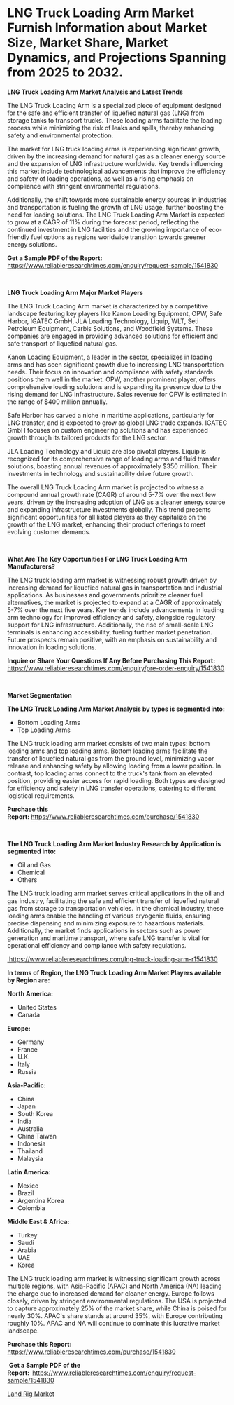 <p><h1>LNG Truck Loading Arm Market Furnish Information about Market Size, Market Share, Market Dynamics, and Projections Spanning from 2025 to 2032.</h1></p><p><strong>LNG Truck Loading Arm Market Analysis and Latest Trends</strong></p>
<p><p>The LNG Truck Loading Arm is a specialized piece of equipment designed for the safe and efficient transfer of liquefied natural gas (LNG) from storage tanks to transport trucks. These loading arms facilitate the loading process while minimizing the risk of leaks and spills, thereby enhancing safety and environmental protection. </p><p>The market for LNG truck loading arms is experiencing significant growth, driven by the increasing demand for natural gas as a cleaner energy source and the expansion of LNG infrastructure worldwide. Key trends influencing this market include technological advancements that improve the efficiency and safety of loading operations, as well as a rising emphasis on compliance with stringent environmental regulations. </p><p>Additionally, the shift towards more sustainable energy sources in industries and transportation is fueling the growth of LNG usage, further boosting the need for loading solutions. The LNG Truck Loading Arm Market is expected to grow at a CAGR of 11% during the forecast period, reflecting the continued investment in LNG facilities and the growing importance of eco-friendly fuel options as regions worldwide transition towards greener energy solutions.</p></p>
<p><strong>Get a Sample PDF of the Report:&nbsp;</strong> <a href="https://www.reliableresearchtimes.com/enquiry/request-sample/1541830?utm_campaign=2229&utm_medium=2&utm_source=Github&utm_content=ia&utm_term=20022025&utm_id=lng-truck-loading-arm">https://www.reliableresearchtimes.com/enquiry/request-sample/1541830</a></p>
<p>&nbsp;</p>
<p><strong>LNG Truck Loading Arm Major Market Players</strong></p>
<p><p>The LNG Truck Loading Arm market is characterized by a competitive landscape featuring key players like Kanon Loading Equipment, OPW, Safe Harbor, IGATEC GmbH, JLA Loading Technology, Liquip, WLT, Seti Petroleum Equipment, Carbis Solutions, and Woodfield Systems. These companies are engaged in providing advanced solutions for efficient and safe transport of liquefied natural gas.</p><p>Kanon Loading Equipment, a leader in the sector, specializes in loading arms and has seen significant growth due to increasing LNG transportation needs. Their focus on innovation and compliance with safety standards positions them well in the market. OPW, another prominent player, offers comprehensive loading solutions and is expanding its presence due to the rising demand for LNG infrastructure. Sales revenue for OPW is estimated in the range of $400 million annually.</p><p>Safe Harbor has carved a niche in maritime applications, particularly for LNG transfer, and is expected to grow as global LNG trade expands. IGATEC GmbH focuses on custom engineering solutions and has experienced growth through its tailored products for the LNG sector.</p><p>JLA Loading Technology and Liquip are also pivotal players. Liquip is recognized for its comprehensive range of loading arms and fluid transfer solutions, boasting annual revenues of approximately $350 million. Their investments in technology and sustainability drive future growth.</p><p>The overall LNG Truck Loading Arm market is projected to witness a compound annual growth rate (CAGR) of around 5-7% over the next few years, driven by the increasing adoption of LNG as a cleaner energy source and expanding infrastructure investments globally. This trend presents significant opportunities for all listed players as they capitalize on the growth of the LNG market, enhancing their product offerings to meet evolving customer demands.</p></p>
<p>&nbsp;</p>
<p><strong>What Are The Key Opportunities For LNG Truck Loading Arm Manufacturers?</strong></p>
<p><p>The LNG truck loading arm market is witnessing robust growth driven by increasing demand for liquefied natural gas in transportation and industrial applications. As businesses and governments prioritize cleaner fuel alternatives, the market is projected to expand at a CAGR of approximately 5-7% over the next five years. Key trends include advancements in loading arm technology for improved efficiency and safety, alongside regulatory support for LNG infrastructure. Additionally, the rise of small-scale LNG terminals is enhancing accessibility, fueling further market penetration. Future prospects remain positive, with an emphasis on sustainability and innovation in loading solutions.</p></p>
<p><strong>Inquire or Share Your Questions If Any Before Purchasing This Report:</strong> <a href="https://www.reliableresearchtimes.com/enquiry/pre-order-enquiry/1541830?utm_campaign=2229&utm_medium=2&utm_source=Github&utm_content=ia&utm_term=20022025&utm_id=lng-truck-loading-arm">https://www.reliableresearchtimes.com/enquiry/pre-order-enquiry/1541830</a></p>
<p>&nbsp;</p>
<p><strong>Market Segmentation</strong></p>
<p><strong>The LNG Truck Loading Arm Market Analysis by types is segmented into:</strong></p>
<p><ul><li>Bottom Loading Arms</li><li>Top Loading Arms</li></ul></p>
<p><p>The LNG truck loading arm market consists of two main types: bottom loading arms and top loading arms. Bottom loading arms facilitate the transfer of liquefied natural gas from the ground level, minimizing vapor release and enhancing safety by allowing loading from a lower position. In contrast, top loading arms connect to the truck's tank from an elevated position, providing easier access for rapid loading. Both types are designed for efficiency and safety in LNG transfer operations, catering to different logistical requirements.</p></p>
<p><strong>Purchase this Report:&nbsp;</strong><a href="https://www.reliableresearchtimes.com/purchase/1541830?utm_campaign=2229&utm_medium=2&utm_source=Github&utm_content=ia&utm_term=20022025&utm_id=lng-truck-loading-arm">https://www.reliableresearchtimes.com/purchase/1541830</a></p>
<p>&nbsp;</p>
<p><strong>The LNG Truck Loading Arm Market Industry Research by Application is segmented into:</strong></p>
<p><ul><li>Oil and Gas</li><li>Chemical</li><li>Others</li></ul></p>
<p><p>The LNG truck loading arm market serves critical applications in the oil and gas industry, facilitating the safe and efficient transfer of liquefied natural gas from storage to transportation vehicles. In the chemical industry, these loading arms enable the handling of various cryogenic fluids, ensuring precise dispensing and minimizing exposure to hazardous materials. Additionally, the market finds applications in sectors such as power generation and maritime transport, where safe LNG transfer is vital for operational efficiency and compliance with safety regulations.</p></p>
<p><a href="https://www.reliableresearchtimes.com/lng-truck-loading-arm-r1541830?utm_campaign=2229&utm_medium=2&utm_source=Github&utm_content=ia&utm_term=20022025&utm_id=lng-truck-loading-arm">&nbsp;https://www.reliableresearchtimes.com/lng-truck-loading-arm-r1541830</a></p>
<p><strong>In terms of Region, the LNG Truck Loading Arm Market Players available by Region are:</strong></p>
<p>
    <p> <strong> North America: </strong>
        <ul>
            <li>United States</li>
            <li>Canada</li>
        </ul>
        </p> 
    <p> <strong> Europe: </strong>
        <ul>
            <li>Germany</li>
            <li>France</li>
            <li>U.K.</li>
            <li>Italy</li>
            <li>Russia</li>
        </ul>
        </p> 
    <p> <strong> Asia-Pacific: </strong>
        <ul>
            <li>China</li>
            <li>Japan</li>
            <li>South Korea</li>
            <li>India</li>
            <li>Australia</li>
            <li>China Taiwan</li>
            <li>Indonesia</li>
            <li>Thailand</li>
            <li>Malaysia</li>
        </ul>
        </p> 
    <p> <strong> Latin America: </strong>
        <ul>
            <li>Mexico</li>
            <li>Brazil</li>
            <li>Argentina Korea</li>
            <li>Colombia</li>
        </ul>
        </p> 
    <p> <strong> Middle East & Africa: </strong>
        <ul>
            <li>Turkey</li>
            <li>Saudi</li>
            <li>Arabia</li>
            <li>UAE</li>
            <li>Korea</li>
        </ul>
    </p>
    </p>
<p><p>The LNG truck loading arm market is witnessing significant growth across multiple regions, with Asia-Pacific (APAC) and North America (NA) leading the charge due to increased demand for cleaner energy. Europe follows closely, driven by stringent environmental regulations. The USA is projected to capture approximately 25% of the market share, while China is poised for nearly 30%. APAC's share stands at around 35%, with Europe contributing roughly 10%. APAC and NA will continue to dominate this lucrative market landscape.</p></p>
<p><strong>Purchase this Report: </strong><a href="https://www.reliableresearchtimes.com/purchase/1541830?utm_campaign=2229&utm_medium=2&utm_source=Github&utm_content=ia&utm_term=20022025&utm_id=lng-truck-loading-arm">https://www.reliableresearchtimes.com/purchase/1541830</a></p>
<p>&nbsp;<strong>Get a Sample PDF of the Report:&nbsp;&nbsp;</strong><a href="https://www.reliableresearchtimes.com/enquiry/request-sample/1541830?utm_campaign=2229&utm_medium=2&utm_source=Github&utm_content=ia&utm_term=20022025&utm_id=lng-truck-loading-arm">https://www.reliableresearchtimes.com/enquiry/request-sample/1541830</a></p>
<p><strong></strong></p>
<p><p><a href="https://github.com/DianaWilson796/Market-Research-Report-List-1/blob/main/land-rig-market.md?utm_campaign=2229&utm_medium=2&utm_source=Github&utm_content=ia&utm_term=20022025&utm_id=lng-truck-loading-arm">Land Rig Market</a></p></p>